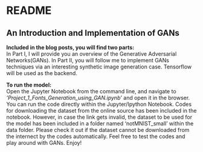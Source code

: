 # README
## An Introduction and Implementation of GANs


__Included in the blog posts, you will find two parts:__   
In Part I, I will provide you an overview of the Generative Adversarial Networks(GANs). In Part II, you will follow me to implement GANs techniques via an interesting synthetic image generation case. Tensorflow will be used as the backend.

__To run the model:__   
Open the Jupyter Notebook from the command line, and navigate to *’Project_1_Fonts_Generation_using_GAN.ipynb’* and open it in the browser. You can run the code directly within the Jupyter/Ipython Notebook. Codes for downloading the dataset from the online source has been included in the notebook. However, in case the link gets invalid, the dataset to be used for the model has been included in a folder named ‘notMNIST_small’ within the data folder. Please check it out if the dataset cannot be downloaded from the internect by the codes automatically.
Feel free to test the codes and play around with GANs. Enjoy!
